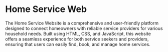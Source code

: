 # Home Service Web
The Home Service Website is a comprehensive and user-friendly platform designed to connect homeowners with reliable service providers for various household needs. Built using HTML, CSS, and JavaScript, this website offers a seamless experience for both service seekers and providers, ensuring that users can easily find, book, and manage home services.
